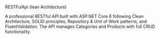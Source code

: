 RESTFulApi (lean Architecture)

A professional RESTful API built with ASP.NET Core 8 following Clean Architecture, SOLID principles, Repository & Unit of Work patterns, and FluentValidation. The API manages Categories and Products with full CRUD functionality.


